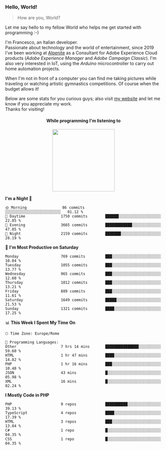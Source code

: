 ### Hello, World!

> How are you, World?

Let me say hello to my fellow World who helps me get started with programming :-)

I'm Francesco, an Italian developer.  
Passionate about technology and the world of entertainment, since 2019 I've been working at [Alpenite](https://www.alpenite.com) as a Consultant for Adobe Experience Cloud products (*Adobe Experience Manager* and *Adobe Campaign Classic*). I'm also very interested in IoT, using the *Arduino* microcontroller to carry out home automation projects.

When I'm not in front of a computer you can find me taking pictures while traveling or watching artistic gymnastics competitions. Of course when the budget allows it!

Below are some stats for you curious guys; also visit [my website](https://www.francescorega.eu) and let me know if you appreciate my work.  
Thanks for visiting!

<div align="center">
  <h4>While programming I'm listening to</h4>
  <a href="https://apps.francescorega.eu/now-playing/11147232609" target="_blank"><img src="https://apps.francescorega.eu/now-playing/11147232609" width="200"></a>
</div>

<!--START_SECTION:waka-->
**I'm a Night 🦉** 

```text
🌞 Morning                86 commits          ░░░░░░░░░░░░░░░░░░░░░░░░░   01.12 % 
🌆 Daytime                1750 commits        ██████░░░░░░░░░░░░░░░░░░░   22.85 % 
🌃 Evening                3665 commits        ████████████░░░░░░░░░░░░░   47.85 % 
🌙 Night                  2159 commits        ███████░░░░░░░░░░░░░░░░░░   28.19 % 
```
📅 **I'm Most Productive on Saturday** 

```text
Monday                   769 commits         ███░░░░░░░░░░░░░░░░░░░░░░   10.04 % 
Tuesday                  1055 commits        ███░░░░░░░░░░░░░░░░░░░░░░   13.77 % 
Wednesday                965 commits         ███░░░░░░░░░░░░░░░░░░░░░░   12.60 % 
Thursday                 1012 commits        ███░░░░░░░░░░░░░░░░░░░░░░   13.21 % 
Friday                   889 commits         ███░░░░░░░░░░░░░░░░░░░░░░   11.61 % 
Saturday                 1649 commits        █████░░░░░░░░░░░░░░░░░░░░   21.53 % 
Sunday                   1321 commits        ████░░░░░░░░░░░░░░░░░░░░░   17.25 % 
```


📊 **This Week I Spent My Time On** 

```text
🕑︎ Time Zone: Europe/Rome

💬 Programming Languages: 
Other                    7 hrs 14 mins       ███████████████░░░░░░░░░░   59.60 % 
HTML                     1 hr 47 mins        ████░░░░░░░░░░░░░░░░░░░░░   14.82 % 
PHP                      1 hr 16 mins        ███░░░░░░░░░░░░░░░░░░░░░░   10.48 % 
JSON                     43 mins             █░░░░░░░░░░░░░░░░░░░░░░░░   05.98 % 
XML                      16 mins             █░░░░░░░░░░░░░░░░░░░░░░░░   02.24 % 
```

**I Mostly Code in PHP** 

```text
PHP                      9 repos             ██████████░░░░░░░░░░░░░░░   39.13 % 
TypeScript               4 repos             ████░░░░░░░░░░░░░░░░░░░░░   17.39 % 
HTML                     3 repos             ███░░░░░░░░░░░░░░░░░░░░░░   13.04 % 
C#                       1 repo              █░░░░░░░░░░░░░░░░░░░░░░░░   04.35 % 
CSS                      1 repo              █░░░░░░░░░░░░░░░░░░░░░░░░   04.35 % 
```




<!--END_SECTION:waka-->
